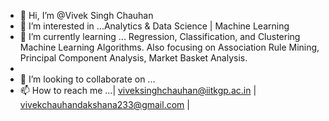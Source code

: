 - 👋 Hi, I’m @Vivek Singh Chauhan
- 👀 I’m interested in ...Analytics & Data Science | Machine Learning 
- 🌱 I’m currently learning ... Regression, Classification, and Clustering Machine Learning Algorithms. Also focusing on Association Rule Mining, Principal Component Analysis, Market Basket Analysis.
- 
- 💞️ I’m looking to collaborate on ...
- 📫 How to reach me ...| viveksinghchauhan@iitkgp.ac.in | vivekchauhandakshana233@gmail.com |

<!---
Bhajan1110/Bhajan1110 is a ✨ special ✨ repository because its `README.md` (this file) appears on your GitHub profile.
You can click the Preview link to take a look at your changes.
--->
